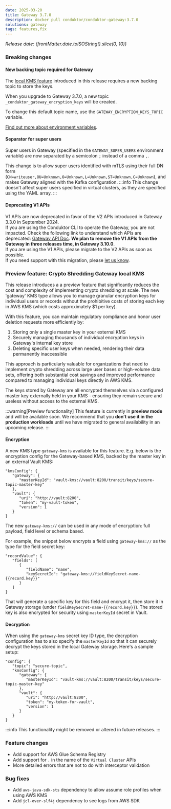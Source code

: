 ```yaml
---
date: 2025-03-20
title: Gateway 3.7.0
description: docker pull conduktor/conduktor-gateway:3.7.0
solutions: gateway
tags: features,fix
---
```


*Release date: {frontMatter.date.toISOString().slice(0, 10)}*

### Breaking changes

#### New backing topic required for Gateway

The [local KMS feature](#preview-feature-gateway-local-kms) introduced in this release requires a new backing topic to store the keys.

When you upgrade to Gateway 3.7.0, a new topic `_conduktor_gateway_encryption_keys` will be created.

To change this default topic name, use the `GATEWAY_ENCRYPTION_KEYS_TOPIC` variable.

[Find out more about environment variables](https://docs.conduktor.io/gateway/configuration/env-variables/#topics-names).

#### Separator for super users 
Super users in Gateway (specified in the `GATEWAY_SUPER_USERS` environment variable) are now separated by a semicolon `;` instead of a comma `,`. 

This change is to allow super users identified with mTLS using their full DN form (`CN=writeuser,OU=Unknown,O=Unknown,L=Unknown,ST=Unknown,C=Unknown`), and makes Gateway aligned with the Kafka configuration.
:::info
This change doesn't affect super users specified in virtual clusters, as they are specified using the YAML array.
:::

#### Deprecating V1 APIs
V1 APIs are now deprecated in favor of the V2 APIs introduced in Gateway 3.3.0 in September 2024.  
If you are using the Conduktor CLI to operate the Gateway, you are not impacted.
Check the following link to understand which APIs are deprecated: [Gateway API Doc](https://developers.conduktor.io/?product=gateway&version=3.6.1&gatewayApiVersion=v1).
**We plan to remove the V1 APIs from the Gateway in three releases time, in Gateway 3.10.0**.  
If you are using the V1 APIs, please migrate to the V2 APIs as soon as possible.  
If you need support with this migration, please [let us know](https://support.conduktor.io/hc/en-gb/requests/new?ticket_form_id=17438363566609).


### Preview feature: Crypto Shredding Gateway local KMS

This release introduces a a preview feature that significantly reduces the cost and complexity of implementing crypto shredding at scale. The new 'gateway' KMS type allows you to manage granular encryption keys for individual users or records without the prohibitive costs of storing each key in AWS KMS (which costs approximately $1 per key).

With this feature, you can maintain regulatory compliance and honor user deletion requests more efficiently by:

1. Storing only a single master key in your external KMS
1. Securely managing thousands of individual encryption keys in Gateway's internal key store
1. Deleting specific user keys when needed, rendering their data permanently inaccessible

This approach is particularly valuable for organizations that need to implement crypto shredding across large user bases or high-volume data sets, offering both substantial cost savings and improved performance compared to managing individual keys directly in AWS KMS.  

The keys stored by Gateway are all encrypted themselves via a configured master key externally held in your KMS - ensuring they remain secure and useless without access to the external KMS.

:::warning[Preview functionality]
This feature is currently in **preview mode** and will be available soon. We recommend that you **don't use it in the production workloads** until we have migrated to general availability in an upcoming release.
:::

#### Encryption

A new KMS type `gateway-kms` is available for this feature. E.g. below is the encryption config for the Gateway-based KMS, backed by the master key in an external Vault KMS:

```
"kmsConfig": {
   "gateway": {
      "masterKeyId": "vault-kms://vault:8200/transit/keys/secure-topic-master-key"
   },
   "vault": {
      "uri": "http://vault:8200",
      "token": "my-vault-token",
      "version": 1
   }
}
```


The new `gateway-kms://` can be used in any mode of encryption: full payload, field level or schema based. 

For example, the snippet below encrypts a field using `gateway-kms://` as the type for the field secret key:

```
"recordValue": {
   "fields": [
      {
         "fieldName": "name",
         "keySecretId": "gateway-kms://fieldKeySecret-name-{{record.key}}"
      }
   ]
}
```


That will generate a specific key for this field and encrypt it, then store it in Gateway storage (under `fieldKeySecret-name-{{record.key}}`). The stored key is also encrypted for security using `masterKeyId` secret in Vault. 

#### Decryption

When using the `gateway-kms` secret key ID type, the decryption configuration has to also specify the `masterKeyId` so that it can securely decrypt the keys stored in the local Gateway storage. Here's a sample setup:
```
"config": {
   "topic": "secure-topic",
   "kmsConfig": {
      "gateway": {
         "masterKeyId": "vault-kms://vault:8200/transit/keys/secure-topic-master-key"
      },
      "vault": {
         "uri": "http://vault:8200",
         "token": "my-token-for-vault",
         "version": 1
      }
   }
}
```

:::info
This functionality might be removed or altered in future releases.
:::


### Feature changes
- Add support for AWS Glue Schema Registry
- Add support for `.` in the name of the `Virtual Cluster` APIs
- More detailed errors that are not to do with interceptor validation

### Bug fixes
- Add `aws-java-sdk-sts` dependency to allow assume role profiles when using AWS KMS
- Add `jcl-over-slf4j` dependency to see logs from AWS SDK
